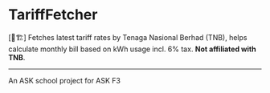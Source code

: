 # TariffFetcher

[🚧🏗️] Fetches latest tariff rates by Tenaga Nasional Berhad (TNB), helps calculate monthly bill based on kWh usage incl. 6% tax. **Not affiliated with TNB**.

---

An ASK school project for ASK F3

